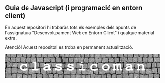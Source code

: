 ## Guia de Javascript (i programació en entorn client)

En aquest repositori hi trobaràs tots els exemples dels apunts de l'assignatura "Desenvolupament Web en Entorn Client" i qualque material extra.

Atenció! Aquest repositori es troba en permanent actualització. 

![logo](./logo-classicoman-optim.png)
